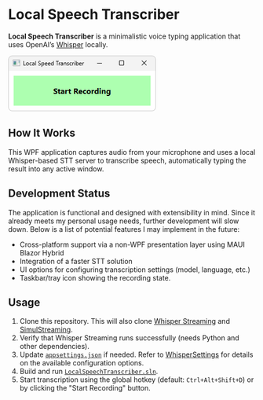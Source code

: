 # Local Speech Transcriber

**Local Speech Transcriber** is a minimalistic voice typing application that uses OpenAI’s [Whisper](https://openai.com/index/whisper/) locally. 

![alt text](docs/ui.png)

## How It Works

This WPF application captures audio from your microphone and uses a local Whisper-based STT server to transcribe speech, automatically typing the result into any active window.

## Development Status

The application is functional and designed with extensibility in mind. Since it already meets my personal usage needs, further development will slow down. Below is a list of potential features I may implement in the future:

- Cross-platform support via a non-WPF presentation layer using MAUI Blazor Hybrid  
- Integration of a faster STT solution  
- UI options for configuring transcription settings (model, language, etc.)  
- Taskbar/tray icon showing the recording state.

## Usage

1. Clone this repository. This will also clone [Whisper Streaming](https://github.com/ufal/whisper_streaming) and [SimulStreaming](https://github.com/ufal/SimulStreaming).
2. Verify that Whisper Streaming runs successfully (needs Python and other dependencies).  
3. Update [`appsettings.json`](ToolBuddy.LocalSpeechTranscriber.Presentation.Wpf/appsettings.json) if needed. Refer to [WhisperSettings](ToolBuddy.LocalSpeechTranscriber.Application/Configuration/Options/WhisperSettings.cs) for details on the available configuration options.
4. Build and run [`LocalSpeechTranscriber.sln`](LocalSpeechTranscriber.sln).  
5. Start transcription using the global hotkey (default: `Ctrl+Alt+Shift+D`) or by clicking the "Start Recording" button.  
